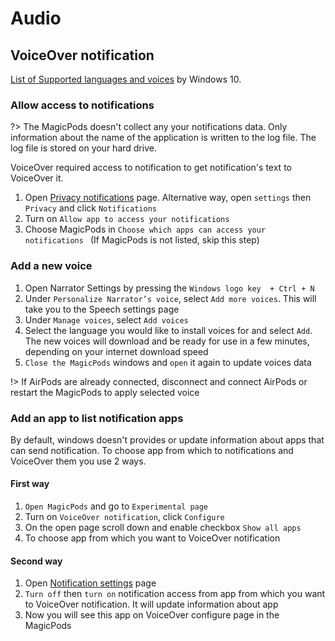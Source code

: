 # Audio

## VoiceOver notification

[List of Supported languages and voices](https://support.microsoft.com/en-us/windows/appendix-a-supported-languages-and-voices-4486e345-7730-53da-fcfe-55cc64300f01) by Windows 10.

### Allow access to notifications
?> The MagicPods doesn't collect any your notifications data. Only information about the name of the application is written to the log file. The log file is stored on your hard drive.

VoiceOver required access to notification to get notification's text to VoiceOver it.

1. Open [Privacy notifications](ms-settings:privacy-notifications) page. Alternative way, open `settings` then `Privacy` and click `Notifications`
2. Turn on `Allow app to access your notifications`
3. Choose MagicPods in `Choose which apps can access your notifications ` (If MagicPods is not listed, skip this step)

### Add a new voice

1. Open Narrator Settings by pressing the `Windows logo key  + Ctrl + N`
2. Under `Personalize Narrator’s voice`, select `Add more voices`. This will take you to the Speech settings page
3. Under `Manage voices`, select `Add voices`
4. Select the language you would like to install voices for and select `Add`. The new voices will download and be ready for use in a few minutes, depending on your internet download speed
5. `Close the MagicPods` windows and `open` it again to update voices data

!> If AirPods are already connected, disconnect and connect AirPods or restart the MagicPods to apply selected voice

### Add an app to list notification apps

By default, windows doesn't provides or update information about apps that can send notification. To choose app from which to notifications and VoiceOver them you use 2 ways.

#### First way
1. `Open MagicPods` and go to `Experimental page`
2. Turn on `VoiceOver notification`, click `Configure`
3. On the open page scroll down and enable checkbox `Show all apps`
4. To choose app from which you want to VoiceOver notification

#### Second way
1. Open [Notification settings](ms-settings:notifications) page
2. `Turn off` then `turn on` notification access from app from which you want to VoiceOver notification. It will update information about app
3. Now you will see this app on VoiceOver configure page in the MagicPods